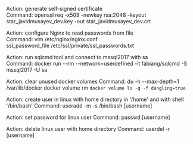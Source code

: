 Action: generate self-signed certificate  
Command: openssl req -x509 -newkey rsa:2048 -keyout star_javidmusayev_dev.key -out star_javidmusayev_dev.crt  
  
Action: configure Nginx to read passwords from file  
Command: vim /etc/nginx/nginx.conf  
ssl_password_file /etc/ssl/private/ssl_passwords.txt

Action: run sqlcmd tool and connect to mssql2017 with sa  
Command: docker run --rm --network=userdefined -it fabiang/sqlcmd -S mssql2017 -U sa

Action: clear unused docker volumes
Command:
du -h --max-depth=1 /var/lib/docker
docker volume rm `docker volume ls -q -f dangling=true`

Action: create user in linux with home directory in '/home' and with shell '/bin/bash'
Command: useradd -m -s /bin/bash [username]

Action: set password for linux user
Command: passwd [username]

Action: delete linux user with home directory
Command: userdel -r [username]

